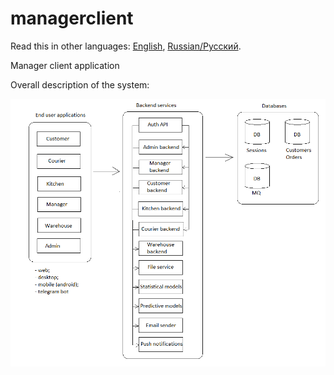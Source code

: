 # managerclient

Read this in other languages: [English](managerclient.md), [Russian/Русский](managerclient.ru.md). 

Manager client application 

Overall description of the system: 

![system_overall](../img/system_overall.png)
